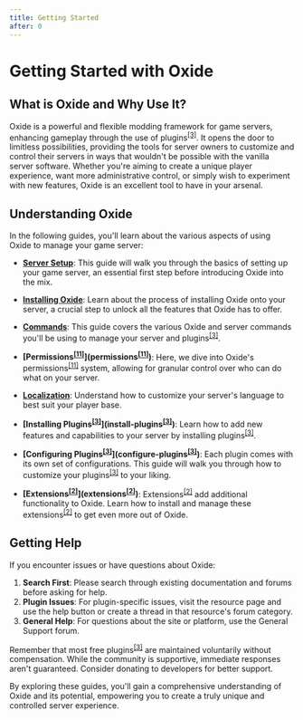 ```yaml
---
title: Getting Started
after: 0
---
```


# Getting Started with Oxide

## What is Oxide and Why Use It?

Oxide is a powerful and flexible modding framework for game servers, enhancing gameplay through the use of plugins<sup><a href="/glossary#plugins">[3]</a></sup>. It opens the door to limitless possibilities, providing the tools for server owners to customize and control their servers in ways that wouldn't be possible with the vanilla server software. Whether you're aiming to create a unique player experience, want more administrative control, or simply wish to experiment with new features, Oxide is an excellent tool to have in your arsenal.

## Understanding Oxide

In the following guides, you'll learn about the various aspects of using Oxide to manage your game server:

- **[Server Setup](setup-server)**: This guide will walk you through the basics of setting up your game server, an essential first step before introducing Oxide into the mix.

- **[Installing Oxide](install-oxide)**: Learn about the process of installing Oxide onto your server, a crucial step to unlock all the features that Oxide has to offer.

- **[Commands](commands)**: This guide covers the various Oxide and server commands you'll be using to manage your server and plugins<sup><a href="/glossary#plugins">[3]</a></sup>.

- **[Permissions<sup><a href="/glossary#permissions">[11]</a></sup>](permissions<sup><a href="/glossary#permissions">[11]</a></sup>)**: Here, we dive into Oxide's permissions<sup><a href="/glossary#permissions">[11]</a></sup> system, allowing for granular control over who can do what on your server.

- **[Localization](localization)**: Understand how to customize your server's language to best suit your player base.

- **[Installing Plugins<sup><a href="/glossary#plugins">[3]</a></sup>](install-plugins<sup><a href="/glossary#plugins">[3]</a></sup>)**: Learn how to add new features and capabilities to your server by installing plugins<sup><a href="/glossary#plugins">[3]</a></sup>.

- **[Configuring Plugins<sup><a href="/glossary#plugins">[3]</a></sup>](configure-plugins<sup><a href="/glossary#plugins">[3]</a></sup>)**: Each plugin comes with its own set of configurations. This guide will walk you through how to customize your plugins<sup><a href="/glossary#plugins">[3]</a></sup> to your liking.

- **[Extensions<sup><a href="/glossary#extensions">[2]</a></sup>](extensions<sup><a href="/glossary#extensions">[2]</a></sup>)**: Extensions<sup><a href="/glossary#extensions">[2]</a></sup> add additional functionality to Oxide. Learn how to install and manage these extensions<sup><a href="/glossary#extensions">[2]</a></sup> to get even more out of Oxide.

## Getting Help

If you encounter issues or have questions about Oxide:

1. **Search First**: Please search through existing documentation and forums before asking for help.
2. **Plugin Issues**: For plugin-specific issues, visit the resource page and use the help button or create a thread in that resource's forum category.
3. **General Help**: For questions about the site or platform, use the General Support forum.

Remember that most free plugins<sup><a href="/glossary#plugins">[3]</a></sup> are maintained voluntarily without compensation. While the community is supportive, immediate responses aren't guaranteed. Consider donating to developers for better support.

By exploring these guides, you'll gain a comprehensive understanding of Oxide and its potential, empowering you to create a truly unique and controlled server experience.
